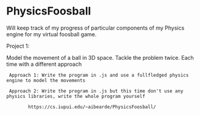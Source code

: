 # PhysicsFoosball
Will keep track of my progress of particular components of my Physics engine for my virtual foosball game.

Project 1:

  Model the movement of a ball in 3D space. Tackle the problem twice. Each time with a different approach
    
     Approach 1: Write the program in .js and use a fullfledged physics engine to model the movements
     
     Approach 2: Write the program in .js but this time don't use any physics libraries, write the whole program yourself
     
            https://cs.iupui.edu/~aibearde/PhysicsFoosball/
